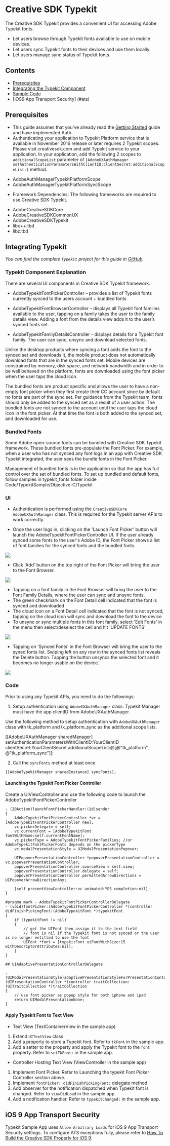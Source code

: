 # Creative SDK Typekit

The Creative SDK Typekit provides a convenient UI for accessing Adobe Typekit fonts.

+ Let users browse through Typekit fonts available to use on mobile devices.
+ Let users sync Typekit fonts to their devices and use them locally.
+ Let users manage sync status of Typekit fonts.

## Contents

- [Prerequisites](#prerequisites)
- [Integrating the Typekit Component](#typekit)
- [Sample Code](#code)
- [iOS9 App Transport Security] (#ats)

<a name="prerequisites"></a>
## Prerequisites

+ This guide assumes that you've already read the <a href="/articles/gettingstarted/index.html">Getting Started</a> guide and have implemented Auth.
+ Authenticating your application to Typekit Platform service that is available in November 2016 release or later requires 2 Typekit scopes. Please visit creativesdk.com and add Typekit service to your application. In your application, add the following 2 scopes to `additionalScopeList` parameter of `[AdobeUXAuthManager setAuthenticationParametersWithClientID:clientSecret:additionalScopeList:]` method.

- AdobeAuthManagerTypekitPlatformScope
- AdobeAuthManagerTypekitPlatformSyncScope

+ Framework Dependencies: The following frameworks are required to use Creative SDK Typekit.

 - AdobeCreativeSDKCore
 - AdobeCreativeSDKCommonUX
 - AdobeCreativeSDKTypekit
 - libc++.tbd
 - libz.tbd

<a name="typekit"></a>
## Integrating Typekit

*You can find the complete `Typekit` project for this guide in <a href="https://github.com/CreativeSDK/ios-getting-started-samples" target="_blank">GitHub</a>.*

### Typekit Component Explanation

There are several UI components in Creative SDK Typekit framework.

- AdobeTypekitFontPickerController – provides a list of Typekit fonts currently synced to the users account + bundled fonts

- AdobeTypekitFontBrowserController – displays all Typekit font families available to the user, tapping on a family takes the user to the family details view. Adding a font from the details view adds it to the user’s synced fonts set.

- AdobeTypekitFamilyDetailsController - displays details for a Typekit font family. The user can sync, unsync and download selected fonts.

Unlike the desktop products where syncing a font adds the font to the synced set and downloads it, the mobile product does not automatically download fonts that are in the synced fonts set. Mobile devices are constrained by memory, disk space, and network bandwidth and in order to be well behaved on the platform, fonts are downloaded using the font picker when the user taps the cloud icon.

The bundled fonts are product specific and allows the user to have a non-empty font picker when they first create their CC account since by default no fonts are part of the sync set. Per guidance from the Typekit team, fonts should only be added to the synced set as a result of a user action. The bundled fonts are not synced to the account until the user taps the cloud icon in the font picker. At that time the font is both added to the synced set, and downloaded for use.

### Bundled Fonts

Some Adobe open-source fonts can be bundled with Creative SDK Typekit framework. These bundled fonts pre-populate the Font Picker. For example, when a user who has not synced any font logs in an app with Creative SDK Typekit integrated, the user sees the bundle fonts in the Font Picker.

Management of bundled fonts is in the application so that the app has full control over the set of bundled fonts. To set up bundled and default fonts, follow samples in typekit_fonts folder inside Code/TypekitSample/Objective-C/Typekit


### UI

- Authentication is performed using the `CreativeSDKCore AdobeUXAuthManager` class. This is required for the Typekit server APIs to work correctly.

- Once the user logs in, clicking on the 'Launch Font Picker' button will launch the AdobeTypekitFontPickerController UI.  If the user already synced some fonts to the user's Adobe ID, the Font Picker shows a list of font families for the synced fonts and the bundled fonts.

<img src="FontPicker.png" />

- Click 'Add' button on the top right of the Font Picker will bring the user to the Font Browser.

<img src="FontBrowser.png" />

- Tapping on a font family in the Font Browser will bring the user to the Font Family Details, where the user can sync and unsync fonts.
- The green checkmark on the Font Detail cell indicated that the font is synced and downloaded
- The cloud icon on a Font Detail cell indicated that the font is not synced, tapping on the cloud icon will sync and download the font to the device
- To unsync or sync multiple fonts in this font family, select 'Edit Fonts' in the menu then select/deselect the cell and hit 'UPDATE FONTS'

<img src="FontFamilyDetails.png" />

- Tapping on 'Synced Fonts' in the Font Browser will bring the user to the syned fonts list. Swiping left on any row in the synced fonts list reveals the Delete button. Tapping the button unsyncs the selected font and it becomes no longer usable on the device.

<img src="SyncedFonts.png" /> 

<a name="code"></a>
### Code

Prior to using any Typekit APIs, you need to do the followings:

1. Setup authentication using `AdobeUXAuthManager` class. Typekit Manager must have the app clientID from AdobeUXAuthManager.

Use the following method to setup authentication with `AdobeUXAuthManager` class with tk_platform and tk_platform_sync as the additional scope lists.

[[AdobeUXAuthManager sharedManager] setAuthenticationParametersWithClientID:YourClientID
                                                               clientSecret:YourClientSecret
                                                        additionalScopeList:@[@"tk_platform", @"tk_platform_sync"]];

2. Call the `syncFonts` method at least once

```
[[AdobeTypekitManager sharedInstance] syncFonts];
```

#### Launching the Typekit Font Picker Controller

Create a UIViewController and use the following code to launch the AdobeTypekitFontPickerController

```
- (IBAction)launchFontPickerHandler:(id)sender
{
    AdobeTypekitFontPickerController *vc = [AdobeTypekitFontPickerController new];
    vc.pickerDelegate = self;
    vc.currentFont = [AdobeTypekitFont fontWithName:self.currentFontName];
    vc.pickerType = AdobeTypekitFontPickerFamilies; //or AdobeTypekitFontPickerFonts depends on the pickerType
    vc.modalPresentationStyle = UIModalPresentationPopover;

    UIPopoverPresentationController *popoverPresentationController = vc.popoverPresentationController;
    popoverPresentationController.sourceView = self.view;
    popoverPresentationController.delegate = self;
    popoverPresentationController.permittedArrowDirections = UIPopoverArrowDirectionAny;

    [self presentViewController:vc animated:YES completion:nil];
}

#pragma mark - AdobeTypekitFontPickerControllerDelegate
- (void)fontPicker:(AdobeTypekitFontPickerController *)controller didFinishPickingFont:(AdobeTypekitFont *)typekitFont
{
    if (typekitFont != nil)
    {
        // get the UIFont then assign it to the text field
        // font is nil if the Typekit font is not synced or the user is no longer entitled to use the font
        UIFont *font = [typekitFont uiFontWithSize:15 withDescriptorAttributes:nil];
    }
}

## UIAdaptivePresentationControllerDelegate

- (UIModalPresentationStyle)adaptivePresentationStyleForPresentationController:(UIPresentationController *)controller traitCollection:(UITraitCollection *)traitCollection
{
    // use font picker as popup style for both iphone and ipad
    return UIModalPresentationNone;
}

```

#### Apply Typekit Font to Text View
- Text View (TextContainerView in the sample app) 
 1. Extend `UITextView` class
 2. Add a property to store a Typekit font. Refer to `tkFont` in the sample app.
 3. Add a setter to the property and apply the Typekit font to the `font` property. Refer to `setTkFont:` in the sample app.

- Controller Hosting Text View (ViewController in the sample app)
 1. Implement Font Picker. Refer to Launching the typekit Font Picker Controller section above.
 2. Implement `fontPicker: didFinishPickingFont:` delegate method
 3. Add observer for the notification dispatched when Typekit font is changed. Refer to `viewDidLoad` in the sample app.
 4. Add a notification handler. Refer to `typekitChanged:` in the sample app.

<a name="ats"></a>
## iOS 9 App Transport Security
Typekit Sample App uses `Allow Arbitrary Loads` for iOS 9 App Transport Security settings. To configure ATS exceptions fully, please refer to [How To Build the Creative SDK Properly for iOS 9](https://creativesdk.zendesk.com/hc/en-us/articles/206347815-How-To-Build-the-Creative-SDK-Properly-for-iOS-9-Build-v-0-11-or-Older-).
